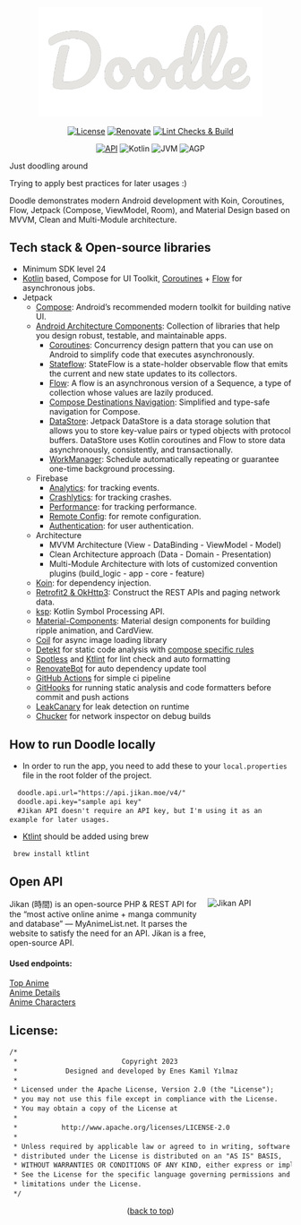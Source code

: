 <a name="readme-top"></a>

<p align="center">
  <a>
    <img width=400, src="https://github.com/enesky/Doodle/blob/main/core/design-system/src/main/res/drawable/doodle_icon.png" alt="Doodle Icon">
  </a>
</p>

<p align="center">
  <a href="https://github.com/enesky/Doodle/blob/main/LICENSE" target="_blank"><img alt="License" src="https://img.shields.io/badge/License-Apache%202.0-blue.svg"/></a>
  <a href="https://renovatebot.com/" target="_blank"><img alt="Renovate" src="https://img.shields.io/badge/RenovateBot-enabled-light_green.svg"/></a>
  <a href="https://github.com/enesky/Doodle/actions/workflows/main.yml" target="_blank"><img alt="Lint Checks & Build" src="https://github.com/enesky/Doodle/actions/workflows/main.yml/badge.svg"/></a>
</p>

<p align="center">
  <a href="https://android-arsenal.com/api?level=24" target="_blank"><img alt="API" src="https://img.shields.io/badge/API-24%2B-brightgreen.svg?style=flat"/></a>
  <a><img alt="Kotlin" src="https://img.shields.io/badge/Kotlin-1.9.10-purple.svg?style=flat"/></a>
  <a><img alt="JVM" src="https://img.shields.io/badge/JVM-17-yellow.svg?style=flat"/></a>
  <a><img alt="AGP" src="https://img.shields.io/badge/AGP-8.3.0_alpha12-orange.svg?style=flat"/></a>
</p>

Just doodling around

Trying to apply best practices for later usages :)

Doodle demonstrates modern Android development with Koin, Coroutines, Flow, Jetpack (Compose, ViewModel, Room), and Material Design based on MVVM, Clean and Multi-Module architecture.

## Tech stack & Open-source libraries

- Minimum SDK level 24
- <a href="https://kotlinlang.org/" target="_blank">Kotlin</a> based, Compose for UI Toolkit, <a href="https://github.com/Kotlin/kotlinx.coroutines" target="_blank">Coroutines</a> + <a href="https://kotlin.github.io/kotlinx.coroutines/kotlinx-coroutines-core/kotlinx.coroutines.flow/" target="_blank">Flow</a> for asynchronous jobs.
- Jetpack
    - <a href="https://developer.android.com/jetpack/compose" target="_blank">Compose</a>: Android’s recommended modern toolkit for building native UI.
    - <a href="https://developer.android.com/topic/libraries/architecture" target="_blank">Android Architecture Components</a>: Collection of libraries that help you design robust, testable, and maintainable apps.
        - <a href="https://developer.android.com/kotlin/coroutines" target="_blank">Coroutines</a>: Concurrency design pattern that you can use on Android to simplify code that executes asynchronously.
        - <a href="https://developer.android.com/kotlin/flow/stateflow-and-sharedflow" target="_blank">Stateflow</a>: StateFlow is a state-holder observable flow that emits the current and new state updates to its collectors.
        - <a href="https://kotlinlang.org/docs/reference/coroutines/flow.html" target="_blank">Flow</a>: A flow is an asynchronous version of a Sequence, a type of collection whose values are lazily produced.
        - <a href="https://developer.android.com/jetpack/compose/navigation" target="_blank">Compose Destinations Navigation</a>: Simplified and type-safe navigation for Compose.
        - <a href="https://developer.android.com/topic/libraries/architecture/datastore" target="_blank">DataStore</a>: Jetpack DataStore is a data storage solution that allows you to store key-value pairs or typed objects with protocol buffers. DataStore uses Kotlin coroutines and Flow to store data asynchronously, consistently, and transactionally.
        - <a href="https://developer.android.com/topic/libraries/architecture/workmanager" target="_blank">WorkManager</a>: Schedule automatically repeating or guarantee one-time background processing.
    - Firebase
        - <a href="https://firebase.google.com/products/analytics" target="_blank">Analytics</a>: for tracking events.
        - <a href="https://firebase.google.com/products/crashlytics" target="_blank">Crashlytics</a>: for tracking crashes.
        - <a href="https://firebase.google.com/products/performance" target="_blank">Performance</a>: for tracking performance.
        - <a href="https://firebase.google.com/products/remote-config" target="_blank">Remote Config</a>: for remote configuration.
        - <a href="https://firebase.google.com/products/auth" target="_blank">Authentication</a>: for user authentication.
    - Architecture
        - MVVM Architecture (View - DataBinding - ViewModel - Model)
        - Clean Architecture approach (Data - Domain - Presentation)
        - Multi-Module Architecture with lots of customized convention plugins (build_logic - app - core - feature)
    - <a href="https://insert-koin.io/" target="_blank">Koin</a>: for dependency injection.
    - <a href="https://github.com/square/retrofit" target="_blank">Retrofit2 & OkHttp3</a>: Construct the REST APIs and paging network data.
    - <a href="https://github.com/google/ksp" target="_blank">ksp</a>: Kotlin Symbol Processing API.
    - <a href="https://github.com/material-components/material-components-android" target="_blank">Material-Components</a>: Material design components for building ripple animation, and CardView.
    - <a href="https://github.com/coil-kt/coil" target="_blank">Coil</a> for async image loading library
    - <a href="https://github.com/detekt/detekt" target="_blank">Detekt</a> for static code analysis with <a href="https://github.com/mrmans0n/compose-rules/tree/main" target="_blank">compose specific rules</a>
    - <a href="https://github.com/diffplug/spotless" target="_blank">Spotless</a> and <a href="https://github.com/pinterest/ktlint" target="_blank">Ktlint</a> for lint check and auto formatting
    - <a href="https://github.com/renovatebot/renovate" target="_blank">RenovateBot</a> for auto dependency update tool
    - <a href="https://github.com/enesky/Doodle/actions" target="_blank">GitHub Actions</a> for simple ci pipeline
    - <a href="https://github.com/enesky/Doodle/tree/main/config/git-hooks" target="_blank">GitHooks</a> for running static analysis and code formatters before commit and push actions
    - <a href="https://github.com/square/leakcanary" target="_blank">LeakCanary</a> for leak detection on runtime
    - <a href="https://github.com/ChuckerTeam/chucker" target="_blank">Chucker</a> for network inspector on debug builds

## How to run Doodle locally

- In order to run the app, you need to add these to your `local.properties` file in the root folder of the project.   

```properties
  doodle.api.url="https://api.jikan.moe/v4/"
  doodle.api.key="sample api key"
  #Jikan API doesn't require an API key, but I'm using it as an example for later usages.
```

- <a href="https://github.com/pinterest/ktlint" target="_blank">Ktlint</a> should be added using brew

```console
 brew install ktlint
```

## Open API
<a href="https://jikan.moe/" target="_blank"><img align=right height=150 width= 150 alt="Jikan API" src="https://jikan.moe/assets/images/logo/jikan.logo.png"/></a>

Jikan (時間) is an open-source PHP & REST API for the “most active online anime + manga community and database” — MyAnimeList.net.
It parses the website to satisfy the need for an API.
Jikan is a free, open-source API.

#### Used endpoints:

<a href="https://api.jikan.moe/v4/top/anime/1/" target="_blank">Top Anime</a>   
<a href="https://api.jikan.moe/v4/anime/1" target="_blank">Anime Details</a>    
<a href="https://api.jikan.moe/v4/anime/1/characters" target="_blank">Anime Characters</a>   

## License:

```xml
/*
 *                          Copyright 2023
 *            Designed and developed by Enes Kamil Yılmaz
 *
 * Licensed under the Apache License, Version 2.0 (the "License");
 * you may not use this file except in compliance with the License.
 * You may obtain a copy of the License at
 *
 *           http://www.apache.org/licenses/LICENSE-2.0
 *
 * Unless required by applicable law or agreed to in writing, software
 * distributed under the License is distributed on an "AS IS" BASIS,
 * WITHOUT WARRANTIES OR CONDITIONS OF ANY KIND, either express or implied.
 * See the License for the specific language governing permissions and
 * limitations under the License.
 */
```

<p align="center">(<a href="#readme-top">back to top</a>)</p>
